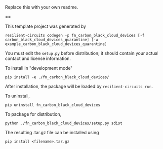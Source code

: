Replace this with your own readme.

==

This template project was generated by

    resilient-circuits codegen -p fn_carbon_black_cloud_devices [-f carbon_black_cloud_devices_quarantine] [-w example_carbon_black_cloud_devices_quarantine]


You must edit the `setup.py` before distribution;
it should contain your actual contact and license information.

To install in "development mode"

    pip install -e ./fn_carbon_black_cloud_devices/

After installation, the package will be loaded by `resilient-circuits run`.


To uninstall,

    pip uninstall fn_carbon_black_cloud_devices


To package for distribution,

    python ./fn_carbon_black_cloud_devices/setup.py sdist

The resulting .tar.gz file can be installed using

    pip install <filename>.tar.gz
